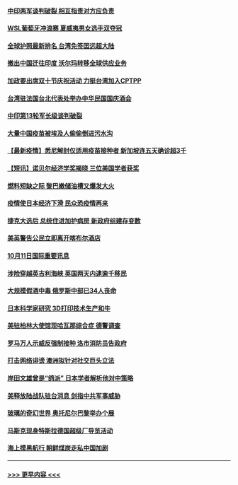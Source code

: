 #### [中印两军谈判破裂 相互指责对方应负责](../pages/prog202/a103240313.md?t=10120850) 
#### [WSL葡萄牙冲浪赛 夏威夷男女选手双夺冠](../pages/prog202/a103240272.md?t=10120850) 
#### [全球护照最新排名 台湾免签囯远超大陆](../pages/prog202/a103240261.md?t=10120850) 
#### [撤出中国迁往印度 沃尔玛转移全球供应业务](../pages/prog202/a103240225.md?t=10120850) 
#### [加政要出席双十节庆祝活动 力挺台湾加入CPTPP](../pages/prog202/a103240207.md?t=10120850) 
#### [台湾驻法国台北代表处举办中华民国国庆酒会](../pages/prog202/a103240212.md?t=10120850) 
#### [中印第13轮军长级谈判破裂](../pages/prog202/a103240201.md?t=10120850) 
#### [大量中国疫苗被埃及人偷偷倒进污水沟](../pages/prog202/a103240092.md?t=10120850) 
#### [【最新疫情】悉尼解封仅适用疫苗接种者 新加坡连五天确诊超3千](../pages/prog202/a103240042.md?t=10120850) 
#### [【短讯】诺贝尔经济学奖揭晓  三位美国学者获奖](../pages/prog202/a103240025.md?t=10120850) 
#### [燃料短缺之际 黎巴嫩储油槽又爆发大火](../pages/prog202/a103239987.md?t=10120850) 
#### [疫情使日本经济下滑 民众恐疫情再来](../pages/prog202/a103239948.md?t=10120850) 
#### [捷克大选后 总统住进加护病房 新政府组建存变数](../pages/prog202/a103239928.md?t=10120850) 
#### [美英警告公民立即离开喀布尔酒店](../pages/prog202/a103239870.md?t=10120850) 
#### [10月11日国际重要讯息](../pages/prog202/a103239814.md?t=10120850) 
#### [涉险穿越英吉利海峡 英国两天内逮逾千移民](../pages/prog202/a103239731.md?t=10120850) 
#### [大规模假酒中毒 俄罗斯中部已34人丧命](../pages/prog202/a103239706.md?t=10120850) 
#### [日本科学家研究 3D打印技术生产和牛](../pages/prog202/a103239434.md?t=10120850) 
#### [美驻柏林大使馆现哈瓦那综合症 德警调查](../pages/prog202/a103239464.md?t=10120850) 
#### [罗马万人示威反强制接种 洛市消防员告政府](../pages/prog202/a103239494.md?t=10120850) 
#### [打击网络诽谤 澳洲拟针对社交巨头立法](../pages/prog202/a103239472.md?t=10120850) 
#### [岸田文雄曾是“鸽派” 日本学者解析他对中策略](../pages/prog202/a103239451.md?t=10120850) 
#### [美释放陆战队驻台消息 剑指中共军事威胁](../pages/prog202/a103239294.md?t=10120850) 
#### [玻璃的奇幻世界 奥托尼尔巴黎举办个展](../pages/prog202/a103239287.md?t=10120850) 
#### [马斯克现身特斯拉德国超级厂导览活动](../pages/prog202/a103239269.md?t=10120850) 
#### [海上摸黑航行 朝鲜煤炭走私中国加剧](../pages/prog202/a103239335.md?t=10120850) 

----
#### [ >>> 更早内容 <<< ](../indexes/prog202-earlier.md)
